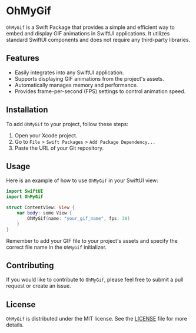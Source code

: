 # OhMyGif

`OhMyGif` is a Swift Package that provides a simple and efficient way to embed and display GIF animations in SwiftUI applications. It utilizes standard SwiftUI components and does not require any third-party libraries.

## Features

- Easily integrates into any SwiftUI application.
- Supports displaying GIF animations from the project's assets.
- Automatically manages memory and performance.
- Provides frame-per-second (FPS) settings to control animation speed.

## Installation

To add `OhMyGif` to your project, follow these steps:

1. Open your Xcode project.
2. Go to `File` > `Swift Packages` > `Add Package Dependency...`
3. Paste the URL of your Git repository.

## Usage

Here is an example of how to use `OhMyGif` in your SwiftUI view:

```swift
import SwiftUI
import OhMyGif

struct ContentView: View {
    var body: some View {
        OhMyGif(name: "your_gif_name", fps: 30)
    }
}
```

Remember to add your GIF file to your project's assets and specify the correct file name in the `OhMyGif` initializer.

## Contributing

If you would like to contribute to `OhMyGif`, please feel free to submit a pull request or create an issue.

## License

`OhMyGif` is distributed under the MIT license. See the [LICENSE](LICENSE.md) file for more details.
